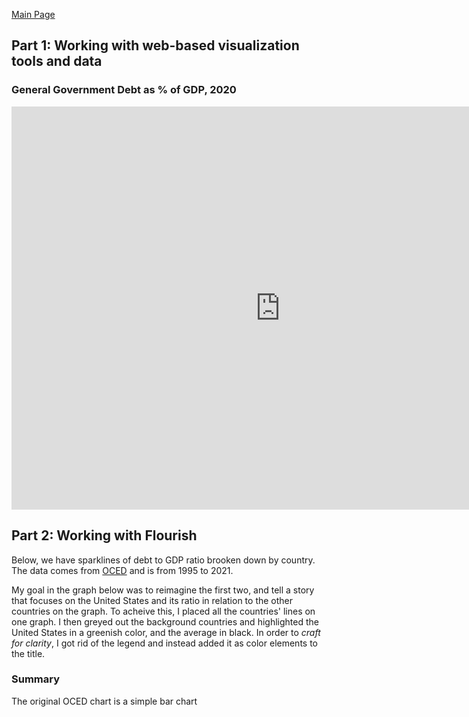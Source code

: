 [Main Page](README.md)

## Part 1: Working with web-based visualization tools and data
### General Government Debt as % of GDP, 2020
<iframe src="https://data.oecd.org/chart/6O4k" width="860" height="645" style="border: 0" mozallowfullscreen="true" webkitallowfullscreen="true" allowfullscreen="true"><a href="https://data.oecd.org/chart/6O4k" target="_blank">OECD Chart: General government debt, Total, % of GDP, Annual, 2020</a></iframe>

## Part 2: Working with Flourish
Below, we have sparklines of debt to GDP ratio brooken down by country. The data comes from [OCED](https://data.oecd.org/gga/general-government-debt.htm) and is from 1995 to 2021.
<div class="flourish-embed flourish-chart" data-src="visualisation/11123039"><script src="https://public.flourish.studio/resources/embed.js"></script></div>

My goal in the graph below was to reimagine the first two, and tell a story that focuses on the United States and its ratio in relation to the other countries on the graph. To acheive this, I placed all the countries' lines on one graph. I then greyed out the background countries and highlighted the United States in a greenish color, and the average in black. In order to *craft for clarity*, I got rid of the legend and instead added it as color elements to the title.
<div class="flourish-embed flourish-chart" data-src="visualisation/11123409"><script src="https://public.flourish.studio/resources/embed.js"></script></div>

### Summary
The original OCED chart is a simple bar chart 
